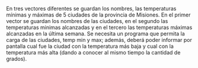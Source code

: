 En tres vectores diferentes se guardan los nombres, las temperaturas mínimas y máximas de 5 ciudades de la provincia de Misiones. En el primer vector se guardan los nombres de las ciudades, en el segundo las temperaturas minimas alcanzadas y en el tercero las temperaturas máximas alcanzadas en la última semana. Se necesita un programa que permita la carga de las ciudades, temp min y max; además, deberá poder informar por pantalla cual fue la ciudad con la temperatura más baja y cual con la temperatura más alta (dando a conocer al mismo tiempo la cantidad de grados).
